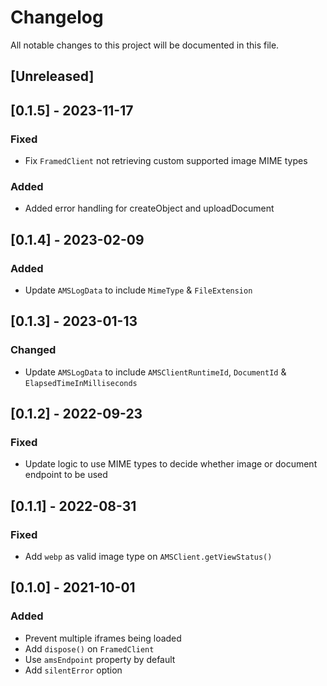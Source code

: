 # Changelog
All notable changes to this project will be documented in this file.

## [Unreleased]

## [0.1.5] - 2023-11-17
### Fixed
- Fix `FramedClient` not retrieving custom supported image MIME types

### Added
- Added error handling for createObject and uploadDocument

## [0.1.4] - 2023-02-09
### Added
- Update `AMSLogData` to include `MimeType` & `FileExtension`

## [0.1.3] - 2023-01-13
### Changed
- Update `AMSLogData` to include `AMSClientRuntimeId`, `DocumentId` & `ElapsedTimeInMilliseconds`

## [0.1.2] - 2022-09-23
### Fixed
- Update logic to use MIME types to decide whether image or document endpoint to be used

## [0.1.1] - 2022-08-31
### Fixed
- Add `webp` as valid image type on `AMSClient.getViewStatus()`

## [0.1.0] - 2021-10-01
### Added
- Prevent multiple iframes being loaded
- Add `dispose()` on `FramedClient`
- Use `amsEndpoint` property by default
- Add `silentError` option